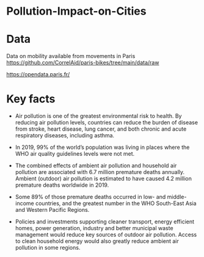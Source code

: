 # Pollution-Impact-on-Cities


# Data 

Data on mobility available from movements in Paris
https://github.com/CorrelAid/paris-bikes/tree/main/data/raw

https://opendata.paris.fr/

# Key facts 

- Air pollution is one of the greatest environmental risk to health. By reducing air pollution levels, countries can reduce the burden of disease from stroke, heart disease, lung cancer, and both chronic and acute respiratory diseases, including asthma.

- In 2019, 99% of the world’s population was living in places where the WHO air quality guidelines levels were not met.

- The combined effects of ambient air pollution and household air pollution are associated with 6.7 million premature deaths annually.
Ambient (outdoor) air pollution is estimated to have caused 4.2 million premature deaths worldwide in 2019.

- Some 89% of those premature deaths occurred in low- and middle-income countries, and the greatest number in the WHO South-East Asia and Western Pacific Regions.

- Policies and investments supporting cleaner transport, energy efficient homes, power generation, industry and better municipal waste management would reduce key sources of outdoor air pollution. Access to clean household energy would also greatly reduce ambient air pollution in some regions.
